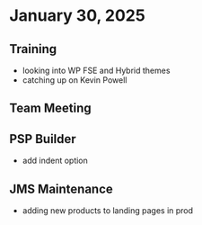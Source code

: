 # January 30, 2025

## Training
- looking into WP FSE and Hybrid themes
- catching up on Kevin Powell

## Team Meeting

## PSP Builder
- add indent option

## JMS Maintenance
- adding new products to landing pages in prod
